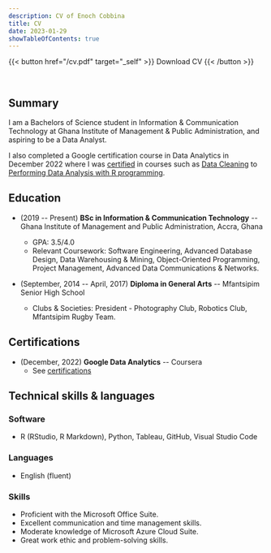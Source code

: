 ```yaml
---
description: CV of Enoch Cobbina
title: CV
date: 2023-01-29
showTableOfContents: true
---
```


{{< button href="/cv.pdf" target="_self" >}}
Download CV
{{< /button >}}

<br>

## Summary

I am a Bachelors of Science student in Information & Communication Technology at Ghana Institute of Management & Public Administration, and aspiring to be a Data Analyst.

I also completed a Google certification course in Data Analytics in December 2022 where I was [certified](https://www.credly.com/badges/7cadd345-2dc6-4a97-81d8-1fef2084cf07/public_url) in courses such as [Data Cleaning](https://coursera.org/share/723fe46923ed1cc0d3fddcadc702b97f) to [Performing Data Analysis with R programming](https://coursera.org/verify/8BSDF8W9BYYL).


## Education

- (2019 -- Present) **BSc in Information & Communication Technology** -- Ghana Institute of Management and Public Administration, Accra, Ghana
  + GPA: 3.5/4.0
  + Relevant Coursework: Software Engineering, Advanced Database Design, Data Warehousing & Mining, Object-Oriented Programming, Project Management, Advanced Data Communications & Networks.

- (September, 2014 -- April, 2017) **Diploma in General Arts** -- Mfantsipim Senior High School
  + Clubs & Societies: President - Photography Club, Robotics Club, Mfantsipim Rugby Team.

## Certifications

- (December, 2022) **Google Data Analytics** -- Coursera
  + See [certifications](https://www.credly.com/badges/7cadd345-2dc6-4a97-81d8-1fef2084cf07/public_url)


## Technical skills & languages

### Software

- R (RStudio, R Markdown), Python, Tableau, GitHub, Visual Studio Code

### Languages

- English (fluent)

### Skills

- Proficient with the Microsoft Office Suite.
- Excellent communication and time management skills.
- Moderate knowledge of Microsoft Azure Cloud Suite.
- Great work ethic and problem-solving skills.